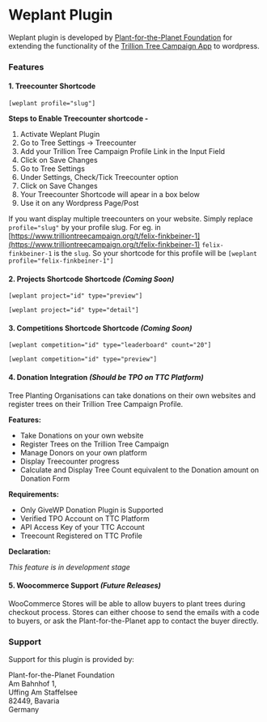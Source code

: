 # Weplant Plugin

Weplant plugin is developed by [Plant-for-the-Planet Foundation](https://www.plant-for-the-planet.org) for extending the functionality of the [Trillion Tree Campaign App](https://www.trilliontreecampaign.org) to wordpress.

### Features

#### 1. Treecounter Shortcode

    [weplant profile="slug"]
    
__Steps to Enable Treecounter shortcode -__

1. Activate Weplant Plugin
2. Go to Tree Settings -> Treecounter
3. Add your Trillion Tree Campaign Profile Link in the Input Field
4. Click on Save Changes
5. Go to Tree Settings
6. Under Settings, Check/Tick Treecounter option
7. Click on Save Changes
8. Your Treecounter Shortcode will apear in a box below
9. Use it on any Wordpress Page/Post

If you want display multiple treecounters on your website. Simply replace `profile="slug"` by your profile slug.
For eg. in [https://www.trilliontreecampaign.org/t/felix-finkbeiner-1](https://www.trilliontreecampaign.org/t/felix-finkbeiner-1) `felix-finkbeiner-1` is the `slug`. So your shortcode for this profile will be `[weplant profile="felix-finkbeiner-1"]`

#### 2. Projects Shortcode Shortcode _(Coming Soon)_

    [weplant project="id" type="preview"]
    
    [weplant project="id" type="detail"]

#### 3. Competitions Shortcode Shortcode _(Coming Soon)_

    [weplant competition="id" type="leaderboard" count="20"]
    
    [weplant competition="id" type="preview"]

#### 4. Donation Integration _(Should be TPO on TTC Platform)_

Tree Planting Organisations can take donations on their own websites and register trees on their Trillion Tree Campaign Profile.

__Features:__

* Take Donations on your own website
* Register Trees on the Trillion Tree Campaign 
* Manage Donors on your own platform
* Display Treecounter progress
* Calculate and Display Tree Count equivalent to the Donation amount on Donation Form

__Requirements:__

* Only GiveWP Donation Plugin is Supported
* Verified TPO Account on TTC Platform
* API Access Key of your TTC Account
* Treecount Registered on TTC Profile

__Declaration:__

_This feature is in development stage_

#### 5. Woocommerce Support _(Future Releases)_

WooCommerce Stores will be able to allow buyers to plant trees during checkout process. Stores can either choose to send the emails with a code to buyers, or ask the Plant-for-the-Planet app to contact the buyer directly.


### Support

Support for this plugin is provided by:

Plant-for-the-Planet Foundation<br/>
Am Bahnhof 1,<br/>
Uffing Am Staffelsee<br/>
82449, Bavaria<br/>
Germany
